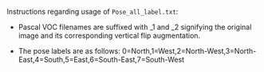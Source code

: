 Instructions regarding usage of `Pose_all_label.txt`:

* Pascal VOC filenames are suffixed with _1 and _2 signifying the original image and its corresponding vertical flip augmentation.

* The pose labels are as follows: 0=North,1=West,2=North-West,3=North-East,4=South,5=East,6=South-East,7=South-West
